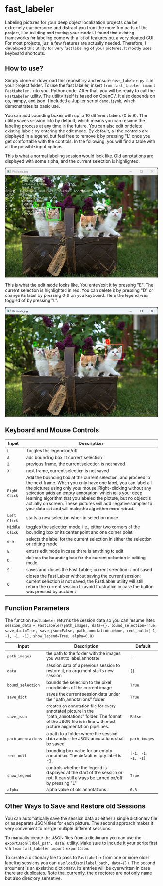 # fast_labeler

Labeling pictures for your deep object localization projects can be extremely cumbersome and distract you from the more fun parts of the project, like building and testing your model. I found that existing frameworks for labeling come with a lot of features but a very bloated GUI. For most projects, just a few features are actually needed. Therefore, I developed this utility for very fast labeling of your pictures. It mostly uses keyboard shortcuts.

## How to use?
Simply clone or download this repository and ensure `fast_labeler.py` is in your project folder.
To use the fast labeler, insert 
`from fast_labeler import FastLabeler.`
into your Python code. After that, you will be ready to call the `FastLabeler` utility. The utility itself is based on OpenCV. It also depends on os, numpy, and json. I included a Jupiter script `demo.ipynb`, which demonstrates its basic use.

You can add bounding boxes with up to 10 different labels (0 to 9). The utility saves session info by default, which means you can resume the labeling process at any time in the future. You can also edit or delete existing labels by entering the edit mode. By default, all the controls are displayed in a legend, but feel free to remove it by pressing "L" once you get comfortable with the controls. In the following, you will find a table with all the possible input options.

This is what a normal labeling session would look like. Old annotations are displayed with some alpha, and the current selection is highlighted.

![alt text](Pics/cats_annotated.png)

This is what the edit mode looks like. You enter/exit it by pressing "E". The current selection is highlighted in red. You can delete it by pressing "D" or change its label by pressing 0-9 on you keyboard. Here the legend was toggled of by pressing "L".

![alt text](Pics/cats_editor.png)

## Keyboard and Mouse Controls

| Input  | Description |
| ------------- | ------------- |
| `L` | Toggles the legend on/off |
| `A` | add bounding box at current selection |
| `Z` | previous frame, the current selection is not saved |
| `X` | next frame, current selection is not saved |
| `Right CLick` | Add the bounding box at the current selection, and proceed to the next frame. When you only have one label, you can label all the pictures using only your mouse! Right-clicking without any selection adds an empty annotation, which tells your deep learning algorithm that you labeled the picture, but no object is actually on screen. These pictures will add negative samples to your data set and will make the algorithm more robust. |
| `Left Click` | starts a new selection when in selection mode |
| `Middle Click` | toggles the selection mode, i.e., either two corners of the bounding box or its center point and one corner point |
| `0-9` | selects the label for the current selection in either the selection or editing mode |
| `E` | enters edit mode in case there is anything to edit |
| `D` | deletes the bounding box for the current selection in editing mode |
| `S` | saves and closes the Fast Labler; current selection is not saved |
| `Q` | closes the Fast Labler without saving the current session; current selection is not saved, the FastLabler utility will still return the current session to avoid frustration in case the button was pressed by accident |

## Function Parameters

The function `FastLabeler` returns the session data so you can resume later.
`session_data = FastLabeler(path_images, data={}, bound_selection=True, save_dict=True, save_json=False, path_annotations=None, rect_null=[-1, -1, -1, -1], show_legend=True, alpha=0.8)`

| Input  | Description | Default |
| ------------- | ------------- | ------------- |
| `path_images` | the path to the folder with the images you want to label/annotate | - |
| `data` | session data of a previous session to restore it, no argument starts new session | `{}` |
| `bound_selection` | bounds the selection to the pixel coordinates of the current image | `True` |
| `save_dict` | saves the current session data under the "path_annotations" folder | `True` |
| `save_json` | creates an annotation file for every annotated picture in the "path_annotations" folder. The format of the JSON file is in line with most picture augmentation pipelines. | `False` |
| `path_annotations` | a path to a folder where the session data and/or the JSON annotations shall be saved. | `path_images` |
| `rect_null` | bounding box value for an empty annotation. The default empty label is -1. | `[-1, -1, -1, -1]` |
| `show_legend` | controls whether the legend is displayed at the start of the session or not. It can still always be turned on/off by pressing "L" | `True` |
| `alpha` | alpha value of old annotations | `0.8` |


## Other Ways to Save and Restore old Sessions

You can automatically save the session data as either a single dictionary file or as separate JSON files for each picture. The second approach makes it very convenient to merge multiple different sessions.

To manually create the JSON files from a dictionary you can use the
`exportJson(label_path, data)` utility. Make sure to include it your script first via `from fast_labeler import exportJson`.

To create a dictionary file to pass to `FastLabeler` from one or more older labeling sessions you can use
`loadJson(label_path, data={})`. The second argument is an exsisting dictionary. Its entries will be overwritten in case there are duplicates. Note that currently, the directores are not only name but also directory sensetive.




